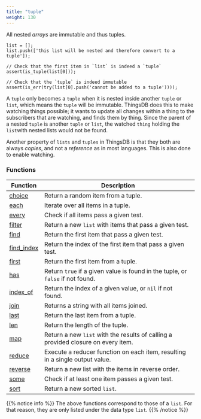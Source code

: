 ```yaml
---
title: "tuple"
weight: 130
---
```


All nested *arrays* are immutable and thus tuples.

```thingsdb,should_pass
list = [];
list.push(['this list will be nested and therefore convert to a tuple']);

// Check that the first item in `list` is indeed a `tuple`
assert(is_tuple(list[0]));

// Check that the `tuple` is indeed immutable
assert(is_err(try(list[0].push('cannot be added to a tuple'))));
```

A `tuple` only becomes a `tuple` when it is nested inside another `tuple` or `list`, which means the `tuple` will be immutable.
ThingsDB does this to make watching things possible; it wants to update all changes within a thing to the subscribers that are watching, and finds them by thing. Since the parent of a nested `tuple` is another `tuple` or `list`, the watched `thing` holding the `list`with nested lists would not be found.

Another property of `lists` and `tuples` in ThingsDB is that they both are always *copies*, and not a *reference* as in most languages. This is also done to enable watching.

### Functions

Function | Description
------ | -----------
[choice](../list/choice) | Return a random item from a tuple.
[each](../list/each) | Iterate over all items in a tuple.
[every](../list/every) | Check if all items pass a given test.
[filter](../list/filter) | Return a new `list` with items that pass a given test.
[find](../list/find) | Return the first item that pass a given test.
[find_index](../list/find_index) | Return the index of the first item that pass a given test.
[first](../list/first) | Return the first item from a tuple.
[has](../list/has) | Return `true` if a given value is found in the tuple, or `false` if not found.
[index_of](../list/index_of) | Return the index of a given value, or `nil` if not found.
[join](../list/join) | Returns a string with all items joined.
[last](../list/last) | Return the last item from a tuple.
[len](../list/len) | Return the length of the tuple.
[map](../list/map) | Return a new `list` with the results of calling a provided closure on every item.
[reduce](../list/reduce) | Execute a reducer function on each item, resulting in a single output value.
[reverse](../list/reverse) | Return a new list with the items in reverse order.
[some](../list/some) | Check if at least one item passes a given test.
[sort](../list/sort) | Return a new sorted `list`.

{{% notice info %}}
The above functions correspond to those of a `list`. For that reason, they are only listed under the data type `list`.
{{% /notice %}}
